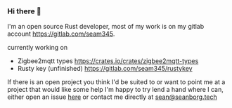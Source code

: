 ### Hi there 👋

I'm an open source Rust developer, most of my work is on my gitlab account https://gitlab.com/seam345.

currently working on 
- Zigbee2mqtt types https://crates.io/crates/zigbee2mqtt-types
- Rusty key (unfinished) https://gitlab.com/seam345/rustykey

If there is an open project you think I'd be suited to or want to point me at a project that would like some help I'm happy to try lend a hand where I can, either open an issue [here](https://github.com/seam345/seam345/issues) or contact me directly at sean@seanborg.tech
<!--
**seam345/seam345** is a ✨ _special_ ✨ repository because its `README.md` (this file) appears on your GitHub profile.

Here are some ideas to get you started:

- 🔭 I’m currently working on ...
- 🌱 I’m currently learning ...
- 👯 I’m looking to collaborate on ...
- 🤔 I’m looking for help with ...
- 💬 Ask me about ...
- 📫 How to reach me: ...
- 😄 Pronouns: ...
- ⚡ Fun fact: ...
-->
